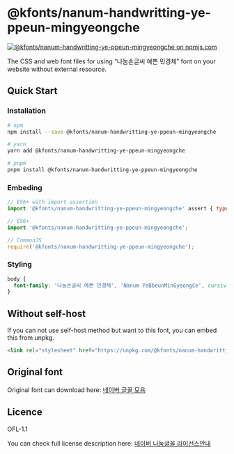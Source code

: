 # @kfonts/nanum-handwritting-ye-ppeun-mingyeongche

[![@kfonts/nanum-handwritting-ye-ppeun-mingyeongche on npmjs.com](https://img.shields.io/npm/v/%40kfonts%2Fnanum-handwritting-ye-ppeun-mingyeongche)](https://www.npmjs.com/package/@kfonts/nanum-handwritting-ye-ppeun-mingyeongche)

The CSS and web font files for using &OpenCurlyDoubleQuote;나눔손글씨 예쁜 민경체&CloseCurlyDoubleQuote; font on your website without external resource.

## Quick Start

### Installation

```sh
# npm
npm install --save @kfonts/nanum-handwritting-ye-ppeun-mingyeongche

# yarn
yarn add @kfonts/nanum-handwritting-ye-ppeun-mingyeongche

# pnpm
pnpm install @kfonts/nanum-handwritting-ye-ppeun-mingyeongche
```

### Embeding

```js
// ES6+ with import assertion
import '@kfonts/nanum-handwritting-ye-ppeun-mingyeongche' assert { type: 'css' };

// ES6+
import '@kfonts/nanum-handwritting-ye-ppeun-mingyeongche';

// CommonJS
require('@kfonts/nanum-handwritting-ye-ppeun-mingyeongche');
```

### Styling

```css
body {
  font-family: '나눔손글씨 예쁜 민경체', 'Nanum YeBbeunMinGyeongCe', cursive;
}
```

## Without self-host

If you can not use self-host method but want to this font, you can embed this from unpkg.

```html
<link rel="stylesheet" href="https://unpkg.com/@kfonts/nanum-handwritting-ye-ppeun-mingyeongche/index.css" />
```

## Original font

Original font can download here: [네이버 글꼴 모음](https://hangeul.naver.com/font)

## Licence

OFL-1.1

You can check full license description here: [네이버 나눔글꼴 라이선스안내](https://help.naver.com/service/30016/contents/18088?osType=PC&lang=ko)
